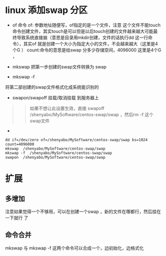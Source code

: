# linux 添加swap 分区

*  of 命令
of: 参数地址随便写，of指定的是一个文件，注意 这个文件不能touch 命令创建文件，其实touch是可以但是以后touch创建的文件越来越大可能最终导致系统直接崩（意思是目录用mkdir创建，文件的话执行dd 这一行命令），其实of 就是创建一个大小为指定大小的文件，不会越来越大（这里是4个G ）
count:命令的意思是给swap 分多少存储空间，4096000 这里是4个G ，
*  mkswap
把第一步创建的swap文件转换为 swap

*  mkswap -f

将第二部创建的swap文件格式化成系统能识别的

*  swapon/swapoff 挂载/取消挂载 到服务器上

>>如果不想让此设置生效，直接 swapoff /shenyabo/MySoftware/centos-swap/swap ，然后rm -f 这个swap文件

*
```
dd if=/dev/zero of=/shenyabo/MySoftware/centos-swap/swap bs=1024 count=4096000
mkswap  /shenyabo/MySoftware/centos-swap/swap
mkswap -f  /shenyabo/MySoftware/centos-swap/swap
swapon  /shenyabo/MySoftware/centos-swap/swap
```

# 扩展

## 多增加
注意如果觉得一个不够用，可以在创建一个swap ，新的文件在哪都行，然后挂在一下就行 了

## 命令合并

mkswap  与 mkswap -f 这两个命令可以合成一个，边初始化，边格式化
